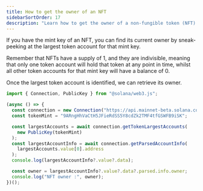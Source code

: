 ```yaml
---
title: How to get the owner of an NFT
sidebarSortOrder: 17
description: "Learn how to get the owner of a non-fungible token (NFT) on Solana."
---
```


If you have the mint key of an NFT, you can find its current owner by
sneak-peeking at the largest token account for that mint key.

Remember that NFTs have a supply of 1, and they are indivisible, meaning that
only one token account will hold that token at any point in time, whilst all
other token accounts for that mint key will have a balance of 0.

Once the largest token account is identified, we can retrieve its owner.

```typescript filename="get-nft-owner.ts"
import { Connection, PublicKey } from "@solana/web3.js";

(async () => {
  const connection = new Connection("https://api.mainnet-beta.solana.com");
  const tokenMint = "9ARngHhVaCtH5JFieRdSS5Y8cdZk2TMF4tfGSWFB9iSK";

  const largestAccounts = await connection.getTokenLargestAccounts(
    new PublicKey(tokenMint)
  );
  const largestAccountInfo = await connection.getParsedAccountInfo(
    largestAccounts.value[0].address
  );
  console.log(largestAccountInfo?.value?.data);

  const owner = largestAccountInfo?.value?.data?.parsed.info.owner;
  console.log("NFT owner :", owner);
})();
```
